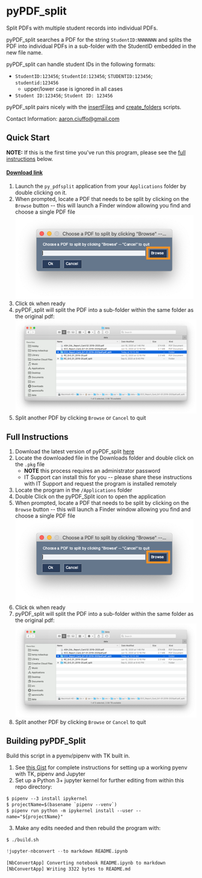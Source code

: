# pyPDF_split
Split PDFs with multiple student records into individual PDFs.

pyPDF_split searches a PDF for the string `StudentID:NNNNNNN` and splits the PDF into individual PDFs in a sub-folder with the StudentID embedded in the new file name.

pyPDF_split can handle student IDs in the following formats:

* `StudentID:123456`; `StudentId:123456`; `STUDENTID:123456`; `studentid:123456` 
    - upper/lower case is ignored in all cases
* `Student ID:123456`; `Student ID: 123456`

pyPDF_split pairs nicely with the [insertFiles](https://github.com/txoof/insertFiles) and [create_folders](https://github.com/txoof/portfolioCreator) scripts.

Contact Information:
aaron.ciuffo@gmail.com


## Quick Start
**NOTE:** If this is the first time you've run this program, please see the [full instructions](#FullInstructions) below.

#### [Download link](https://github.com/txoof/pyPDF_split/blob/master/pypdfsplit.pkg)

1. Launch the `py_pdfsplit` application from your `Applications` folder by double clicking on it.
2. When prompted, locate a PDF that needs to be split by clicking on the `Browse` button -- this will launch a Finder window allowing you find and choose a single PDF file
    ![GUI Browse Image](./docs/gui_browse.png)
3. Click `Ok` when ready
4. pyPDF_split will split the PDF into a sub-folder within the same folder as the original pdf:
    ![Output folder with split pdfs](./docs/output_split.png)
5. Split another PDF by clicking `Browse` or `Cancel` to quit

<a name='FullInstructions'></a>
## Full Instructions
1. Download the latest version of pyPDF_split [here](https://github.com/txoof/pyPDF_split/blob/master/pypdfsplit.pkg)
2. Locate the downloaded file in the Downloads folder and double click on the `.pkg` file
    * **NOTE** this process requires an administrator password
    * IT Support can install this for you -- please share these instructions with IT Support and request the program is installed remotely
3. Locate the program in the `/Applications` folder
5. Double Click on the pyPDF_Split icon to open the application
2. When prompted, locate a PDF that needs to be split by clicking on the `Browse` button -- this will launch a Finder window allowing you find and choose a single PDF file
    ![GUI Browse Image](./docs/gui_browse.png)
3. Click `Ok` when ready
4. pyPDF_split will split the PDF into a sub-folder within the same folder as the original pdf:
    ![Output folder with split pdfs](./docs/output_split.png)
5. Split another PDF by clicking `Browse` or `Cancel` to quit

## Building pyPDF_Split
Build this script in a pyenv/pipenv with TK built in.
1. See [this Gist](https://gist.github.com/txoof/675e72d43f1bfbade04fdcec99ff4085) for complete instructions for setting up a working pyenv with TK, pipenv and Jupyter
2. Set up a Python 3+ jupyter kernel for further editing from within this repo directory:
```
$ pipenv --3 install ipykernel
$ projectName=$(basename `pipenv --venv`)
$ pipenv run python -m ipykernel install --user --name="${projectName}"
```
3. Make any edits needed and then rebuild the program with:
```
$ ./build.sh
```


```python
!jupyter-nbconvert --to markdown README.ipynb
```

    [NbConvertApp] Converting notebook README.ipynb to markdown
    [NbConvertApp] Writing 3322 bytes to README.md


